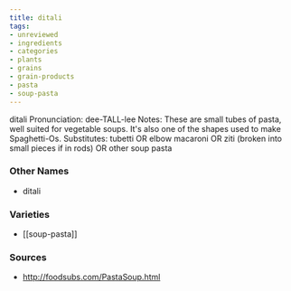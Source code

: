 ```yaml
---
title: ditali
tags:
- unreviewed
- ingredients
- categories
- plants
- grains
- grain-products
- pasta
- soup-pasta
---
```

ditali Pronunciation: dee-TALL-lee Notes: These are small tubes of pasta, well suited for vegetable soups. It's also one of the shapes used to make Spaghetti-Os. Substitutes: tubetti OR elbow macaroni OR ziti (broken into small pieces if in rods) OR other soup pasta

### Other Names

* ditali

### Varieties

* [[soup-pasta]]

### Sources
* http://foodsubs.com/PastaSoup.html
